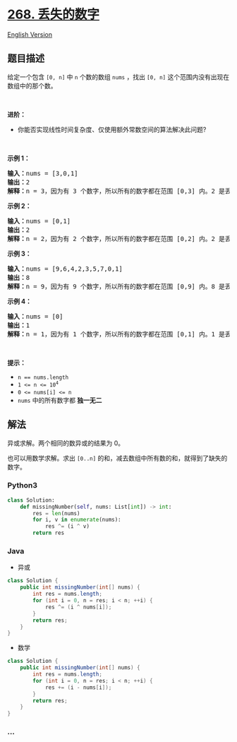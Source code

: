 # [268. 丢失的数字](https://leetcode-cn.com/problems/missing-number)

[English Version](https://github.com/yanglr/leetcode-ac/blob/master/assets/0200-0299/0268.Missing%20Number/README_EN.md)

## 题目描述

<!-- 这里写题目描述 -->

<p>给定一个包含 <code>[0, n]</code> 中 <code>n</code> 个数的数组 <code>nums</code> ，找出 <code>[0, n]</code> 这个范围内没有出现在数组中的那个数。</p>

<p> </p>

<p><strong>进阶：</strong></p>

<ul>
	<li>你能否实现线性时间复杂度、仅使用额外常数空间的算法解决此问题?</li>
</ul>

<p> </p>

<p><strong>示例 1：</strong></p>

<pre>
<strong>输入：</strong>nums = [3,0,1]
<strong>输出：</strong>2
<b>解释：</b>n = 3，因为有 3 个数字，所以所有的数字都在范围 [0,3] 内。2 是丢失的数字，因为它没有出现在 nums 中。</pre>

<p><strong>示例 2：</strong></p>

<pre>
<strong>输入：</strong>nums = [0,1]
<strong>输出：</strong>2
<b>解释：</b>n = 2，因为有 2 个数字，所以所有的数字都在范围 [0,2] 内。2 是丢失的数字，因为它没有出现在 nums 中。</pre>

<p><strong>示例 3：</strong></p>

<pre>
<strong>输入：</strong>nums = [9,6,4,2,3,5,7,0,1]
<strong>输出：</strong>8
<b>解释：</b>n = 9，因为有 9 个数字，所以所有的数字都在范围 [0,9] 内。8 是丢失的数字，因为它没有出现在 nums 中。</pre>

<p><strong>示例 4：</strong></p>

<pre>
<strong>输入：</strong>nums = [0]
<strong>输出：</strong>1
<b>解释：</b>n = 1，因为有 1 个数字，所以所有的数字都在范围 [0,1] 内。1 是丢失的数字，因为它没有出现在 nums 中。</pre>

<p> </p>

<p><strong>提示：</strong></p>

<ul>
	<li><code>n == nums.length</code></li>
	<li><code>1 <= n <= 10<sup>4</sup></code></li>
	<li><code>0 <= nums[i] <= n</code></li>
	<li><code>nums</code> 中的所有数字都 <strong>独一无二</strong></li>
</ul>


## 解法

<!-- 这里可写通用的实现逻辑 -->

异或求解。两个相同的数异或的结果为 0。

也可以用数学求解。求出 `[0..n]` 的和，减去数组中所有数的和，就得到了缺失的数字。

<!-- tabs:start -->

### **Python3**

<!-- 这里可写当前语言的特殊实现逻辑 -->

```python
class Solution:
    def missingNumber(self, nums: List[int]) -> int:
        res = len(nums)
        for i, v in enumerate(nums):
            res ^= (i ^ v)
        return res
```

### **Java**

<!-- 这里可写当前语言的特殊实现逻辑 -->

- 异或

```java
class Solution {
    public int missingNumber(int[] nums) {
        int res = nums.length;
        for (int i = 0, n = res; i < n; ++i) {
            res ^= (i ^ nums[i]);
        }
        return res;
    }
}
```

- 数学

```java
class Solution {
    public int missingNumber(int[] nums) {
        int res = nums.length;
        for (int i = 0, n = res; i < n; ++i) {
            res += (i - nums[i]);
        }
        return res;
    }
}
```

### **...**

```

```

<!-- tabs:end -->
